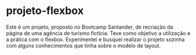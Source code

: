 # projeto-flexbox
Este é um projeto, proposto no Bootcamp Santander, de recriação da página de uma agência de turismo fictícia. 
Teve como objetivo a utilização e a prática com o flexbox. 
Experimentei e busquei realizar o projeto sozinha com alguns conhecimentos que tinha sobre o modelo de layout.
